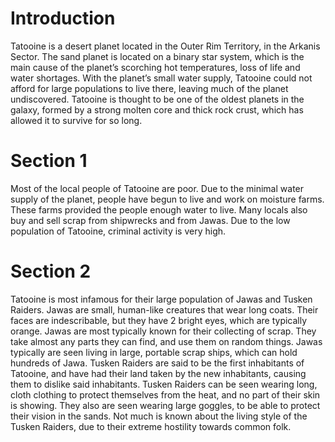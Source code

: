 # Introduction

Tatooine is a desert planet located in the Outer Rim Territory, in the Arkanis Sector.
The sand planet is located on a binary star system, which is the main cause of the planet’s scorching hot temperatures, loss of life and water shortages.
With the planet’s small water supply, Tatooine could not afford for large populations to live there, leaving much of the  planet undiscovered.
Tatooine is thought to be one of the oldest planets in the galaxy, formed by a strong molten core and thick rock crust, which has allowed it to survive for so long.

# Section 1

Most of the local people of Tatooine are poor.
Due to the minimal water supply of the planet, people have begun to live and work on moisture farms.
These farms provided the people enough water to live.
Many locals also buy and sell scrap from shipwrecks and from Jawas.
Due to the low population of Tatooine, criminal activity is very high.

# Section 2

Tatooine is most infamous for their large population of Jawas and Tusken Raiders.
Jawas are small, human-like creatures that wear long coats.
Their faces are indescribable, but they have 2 bright eyes, which are typically orange.
Jawas are most typically known for their collecting of scrap.
They take almost any parts they can find, and use them on random things.
Jawas typically are seen living in large, portable scrap ships, which can hold hundreds of Jawa.
Tusken Raiders are said to be the first inhabitants of Tatooine, and have had their land taken by the new inhabitants, causing them to dislike said inhabitants.
Tusken Raiders can be seen wearing long, cloth clothing to protect themselves from the heat, and no part of their skin is showing.
They also are seen wearing large goggles, to be able to protect their vision in the sands.
Not much is known about the living style of the Tusken Raiders, due to their extreme hostility towards common folk.

